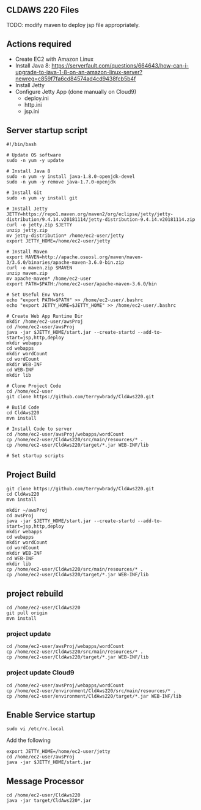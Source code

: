 ## CLDAWS 220 Files

TODO: modify maven to deploy jsp file appropriately.

[dns]:8080/app/?url=http://www.textfiles.com/etext/FICTION/warpeace.txt&count=20

## Actions required

- Create EC2 with Amazon Linux
- Install Java 8: https://serverfault.com/questions/664643/how-can-i-upgrade-to-java-1-8-on-an-amazon-linux-server?newreg=c859f7fa6cd84574ad4cd9438fcb5b4f
- Install Jetty
- Configure Jetty App (done manually on Cloud9)
  - deploy.ini
  - http.ini
  - jsp.ini

## Server startup script

```
#!/bin/bash

# Update OS software
sudo -n yum -y update

# Install Java 8
sudo -n yum -y install java-1.8.0-openjdk-devel
sudo -n yum -y remove java-1.7.0-openjdk

# Install Git
sudo -n yum -y install git

# Install Jetty
JETTY=https://repo1.maven.org/maven2/org/eclipse/jetty/jetty-distribution/9.4.14.v20181114/jetty-distribution-9.4.14.v20181114.zip
curl -o jetty.zip $JETTY
unzip jetty.zip
mv jetty-distribution* /home/ec2-user/jetty
export JETTY_HOME=/home/ec2-user/jetty

# Install Maven
export MAVEN=http://apache.osuosl.org/maven/maven-3/3.6.0/binaries/apache-maven-3.6.0-bin.zip
curl -o maven.zip $MAVEN
unzip maven.zip
mv apache-maven* /home/ec2-user
export PATH=$PATH:/home/ec2-user/apache-maven-3.6.0/bin

# Set Useful Env Vars
echo "export PATH=$PATH" >> /home/ec2-user/.bashrc
echo "export JETTY_HOME=$JETTY_HOME" >> /home/ec2-user/.bashrc

# Create Web App Runtime Dir
mkdir /home/ec2-user/awsProj
cd /home/ec2-user/awsProj
java -jar $JETTY_HOME/start.jar --create-startd --add-to-start=jsp,http,deploy
mkdir webapps
cd webapps
mkdir wordCount
cd wordCount
mkdir WEB-INF
cd WEB-INF
mkdir lib

# Clone Project Code
cd /home/ec2-user
git clone https://github.com/terrywbrady/CldAws220.git

# Build Code
cd CldAws220
mvn install

# Install Code to server
cd /home/ec2-user/awsProj/webapps/wordCount
cp /home/ec2-user/CldAws220/src/main/resources/* .
cp /home/ec2-user/CldAws220/target/*.jar WEB-INF/lib

# Set startup scripts

```

## Project Build
```
git clone https://github.com/terrywbrady/CldAws220.git
cd CldAws220
mvn install

mkdir ~/awsProj
cd awsProj
java -jar $JETTY_HOME/start.jar --create-startd --add-to-start=jsp,http,deploy
mkdir webapps
cd webapps
mkdir wordCount
cd wordCount
mkdir WEB-INF
cd WEB-INF
mkdir lib
cp /home/ec2-user/CldAws220/src/main/resources/* .
cp /home/ec2-user/CldAws220/target/*.jar WEB-INF/lib
```

## project rebuild
```
cd /home/ec2-user/CldAws220
git pull origin
mvn install
```

### project update

```
cd /home/ec2-user/awsProj/webapps/wordCount
cp /home/ec2-user/CldAws220/src/main/resources/* .
cp /home/ec2-user/CldAws220/target/*.jar WEB-INF/lib
```


### project update Cloud9

```
cd /home/ec2-user/awsProj/webapps/wordCount
cp /home/ec2-user/environment/CldAws220/src/main/resources/* .
cp /home/ec2-user/environment/CldAws220/target/*.jar WEB-INF/lib
```
## Enable Service startup

`sudo vi /etc/rc.local`

Add the following

```
export JETTY_HOME=/home/ec2-user/jetty
cd /home/ec2-user/awsProj
java -jar $JETTY_HOME/start.jar
```

## Message Processor

```
cd /home/ec2-user/CldAws220
java -jar target/CldAws220*.jar
```
